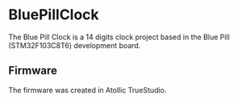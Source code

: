 # BluePillClock

The Blue Pill Clock is a 14 digits clock project based in the Blue Pill (STM32F103C8T6) development board.  

## Firmware

The firmware was created in Atollic TrueStudio.